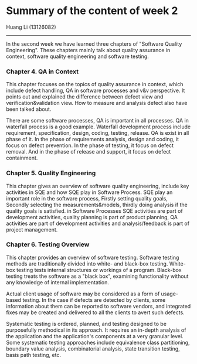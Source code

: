 Summary of the content of week 2
=================================
Huang Li (13126082)

----------------------------

In the second week we have learned three chapters of "Software Quality Engineering". These chapters mainly talk about quality assurance in context, software quality engineering and software testing. 

### Chapter 4. QA in Context

This chapter focuses on the topics of quality assurance in context, which include defect handling, QA in software processes and v&v perspective. It points out and explained the difference between defect view and verification&validation view. How to measure and analysis defect also have been talked about.

There are some software processes, QA is important in all processes. QA in waterfall process is a good example. Waterfall development process include requirement, specification, design, coding, testing, release. QA is exist in all phase of it. In the phase of requirements analysis, design and coding, it focus on defect prevention. In the phase of testing, it focus on defect removal. And in the phase of release and support, it focus on defect containment.

### Chapter 5. Quality Engineering

This chapter gives an overview of software quality engineering, include key activities in SQE and how SQE play in Software Process. SQE play an important role in the software process, Firstly setting quality goals, Secondly selecting the measurements&models, thirdly doing analysis if the quality goals is satisfied. in Software Processes SQE activities are part of development activities, quality planning is part of product planning, QA activities are part of development activities and analysis/feedback is part of project management. 

### Chapter 6. Testing Overview

This chapter provides an overview of software testing. Software testing methods are traditionally divided into white- and black-box testing. White-box testing tests internal structures or workings of a program. Black-box testing treats the software as a "black box", examining functionality without any knowledge of internal implementation.

Actual client usage of software may be considered as a form of usage-based testing. In the case if defects are detected by clients, some information about them can be reported to software vendors, and integrated fixes may be created and delivered to all the clients to avert such defects.

Systematic testing is ordered, planned, and testing designed to be purposefully methodical in its approach. It requires an in-depth analysis of the application and the application's components at a very granular level. Some systematic testing approaches include equivalence class partitioning, boundary value analysis, combinatorial analysis, state transition testing, basis path testing, etc. 
